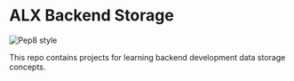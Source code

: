 # ALX Backend Storage

![Pep8 style](https://img.shields.io/badge/PEP8-style%20guide-purple?style=round-square)

This repo contains projects for learning backend development data storage concepts.
